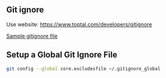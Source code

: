 ## Git ignore
Use website: https://www.toptal.com/developers/gitignore

[Sample gitignore file](../gitignore.txt)

## Setup a Global Git Ignore File
```bash
git config --global core.excludesfile ~/.gitignore_global
```
